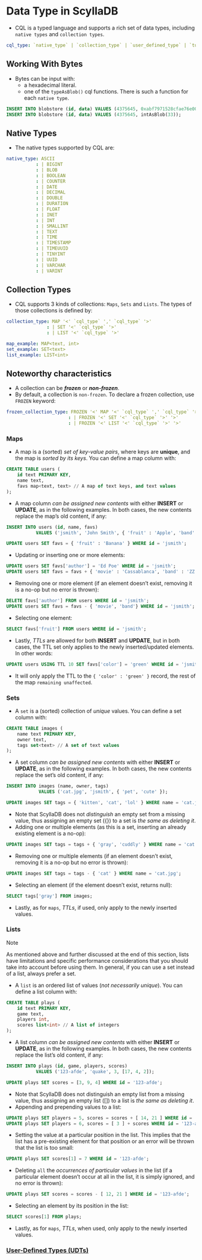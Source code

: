 # Data Type in ScyllaDB

- CQL is a typed language and supports a rich set of data types, including `native types` and `collection types`.

```yml
cql_type: `native_type` | `collection_type` | `user_defined_type` | `tuple_type` | `vector_type`
```

## Working With Bytes

- Bytes can be input with:
  - a hexadecimal literal.
  - one of the `typeAsBlob()` cql functions. There is such a function for each `native type`.

```sql
INSERT INTO blobstore (id, data) VALUES (4375645, 0xabf7971528cfae76e00000008bacdf);
INSERT INTO blobstore (id, data) VALUES (4375645, intAsBlob(33));
```

## Native Types

- The native types supported by CQL are:

```yml
native_type: ASCII
           : | BIGINT
           : | BLOB
           : | BOOLEAN
           : | COUNTER
           : | DATE
           : | DECIMAL
           : | DOUBLE
           : | DURATION
           : | FLOAT
           : | INET
           : | INT
           : | SMALLINT
           : | TEXT
           : | TIME
           : | TIMESTAMP
           : | TIMEUUID
           : | TINYINT
           : | UUID
           : | VARCHAR
           : | VARINT
```

## Collection Types

- CQL supports 3 kinds of collections: `Maps`, `Sets` and `Lists`. The types of those collections is defined by:

```yml
collection_type: MAP '<' `cql_type` ',' `cql_type` '>'
               : | SET '<' `cql_type` '>'
               : | LIST '<' `cql_type` '>'

map_example: MAP<text, int>
set_example: SET<text>
list_example: LIST<int>
```

## Noteworthy characteristics

- A collection can be ***frozen*** or ***non-frozen***.
- By default, a collection is `non-frozen`. To declare a frozen collection, use `FROZEN` keyword:

```yml
frozen_collection_type: FROZEN '<' MAP '<' `cql_type` ',' `cql_type` '>' '>'
                       : | FROZEN '<' SET '<' `cql_type` '>' '>'
                       : | FROZEN '<' LIST '<' `cql_type` '>' '>'
```

### Maps

- A map is a (sorted) *set of key-value pairs*, where keys are **unique**, and the map is *sorted by its keys*. You can define a map column with:

```sql
CREATE TABLE users (
    id text PRIMARY KEY,
    name text,
    favs map<text, text> // A map of text keys, and text values
);
```

- A map column *can be assigned new contents* with either **INSERT** or **UPDATE**, as in the following examples. In both cases, the new contents replace the map’s old content, if any:

```sql
INSERT INTO users (id, name, favs)
           VALUES ('jsmith', 'John Smith', { 'fruit' : 'Apple', 'band' : 'Beatles' });

UPDATE users SET favs = { 'fruit' : 'Banana' } WHERE id = 'jsmith';
```

- Updating or inserting one or more elements:

```sql
UPDATE users SET favs['author'] = 'Ed Poe' WHERE id = 'jsmith';
UPDATE users SET favs = favs + { 'movie' : 'Cassablanca', 'band' : 'ZZ Top' } WHERE id = 'jsmith';
```

- Removing one or more element (if an element doesn’t exist, removing it is a no-op but no error is thrown):

```sql
DELETE favs['author'] FROM users WHERE id = 'jsmith';
UPDATE users SET favs = favs - { 'movie', 'band'} WHERE id = 'jsmith';
```

- Selecting one element:

```sql
SELECT favs['fruit'] FROM users WHERE id = 'jsmith';
```

- Lastly, *TTLs* are allowed for both **INSERT** and **UPDATE**, but in both cases, the TTL set only applies to the newly inserted/updated elements. In other words:

```sql
UPDATE users USING TTL 10 SET favs['color'] = 'green' WHERE id = 'jsmith';
```

- It will only apply the TTL to the `{ 'color' : 'green' }` record, the rest of the map `remaining unaffected`.

### Sets

- A `set` is a (sorted) collection of *unique* values. You can define a set column with:

```sql
CREATE TABLE images (
    name text PRIMARY KEY,
    owner text,
    tags set<text> // A set of text values
);
```

- A set column *can be assigned new contents* with either **INSERT** or **UPDATE**, as in the following examples. In both cases, the new contents replace the set’s old content, if any:

```sql
INSERT INTO images (name, owner, tags)
            VALUES ('cat.jpg', 'jsmith', { 'pet', 'cute' });

UPDATE images SET tags = { 'kitten', 'cat', 'lol' } WHERE name = 'cat.jpg';
```

- Note that ScyllaDB does not *distinguish* an empty set from a missing value, thus assigning an empty set ({}) to a set is *the same as deleting it*.
- Adding one or multiple elements (as this is a set, inserting an already existing element is a no-op):

```sql
UPDATE images SET tags = tags + { 'gray', 'cuddly' } WHERE name = 'cat.jpg';
```

- Removing one or multiple elements (if an element doesn’t exist, removing it is a no-op but no error is thrown):

```sql
UPDATE images SET tags = tags - { 'cat' } WHERE name = 'cat.jpg';
```

- Selecting an element (if the element doesn’t exist, returns null):

```sql
SELECT tags['gray'] FROM images;
```

- Lastly, as for `maps`, *TTLs*, if used, only apply to the newly inserted values.

### Lists

> [!Note]
> As mentioned above and further discussed at the end of this section, lists have limitations and specific performance considerations that you should take into account before using them. In general, if you can use a set instead of a list, always prefer a set.

- A `list` is an ordered list of values (*not necessarily unique*). You can define a list column with:

```sql
CREATE TABLE plays (
    id text PRIMARY KEY,
    game text,
    players int,
    scores list<int> // A list of integers
);
```

- A list column *can be assigned new contents* with either **INSERT** or **UPDATE**, as in the following examples. In both cases, the new contents replace the list’s old content, if any:

```sql
INSERT INTO plays (id, game, players, scores)
           VALUES ('123-afde', 'quake', 3, [17, 4, 2]);

UPDATE plays SET scores = [3, 9, 4] WHERE id = '123-afde';
```

- Note that ScyllaDB does not distinguish an empty list from a missing value, thus assigning an empty list ([]) to a list is *the same as deleting it*.
- Appending and prepending values to a list:

```sql
UPDATE plays SET players = 5, scores = scores + [ 14, 21 ] WHERE id = '123-afde';
UPDATE plays SET players = 6, scores = [ 3 ] + scores WHERE id = '123-afde';
```

- Setting the value at a particular position in the list. This implies that the list has a pre-existing element for that position or an error will be thrown that the list is too small:

```sql
UPDATE plays SET scores[1] = 7 WHERE id = '123-afde';
```

- Deleting `all` the *occurrences of particular values* in the list (if a particular element doesn’t occur at all in the list, it is simply ignored, and no error is thrown):

```sql
UPDATE plays SET scores = scores - [ 12, 21 ] WHERE id = '123-afde';
```

- Selecting an element by its position in the list:

```sql
SELECT scores[1] FROM plays;
```

- Lastly, as for `maps`, *TTLs*, when used, only apply to the newly inserted values.

### [User-Defined Types (UDTs)](https://docs.scylladb.com/manual/stable/cql/types.html#user-defined-types)
